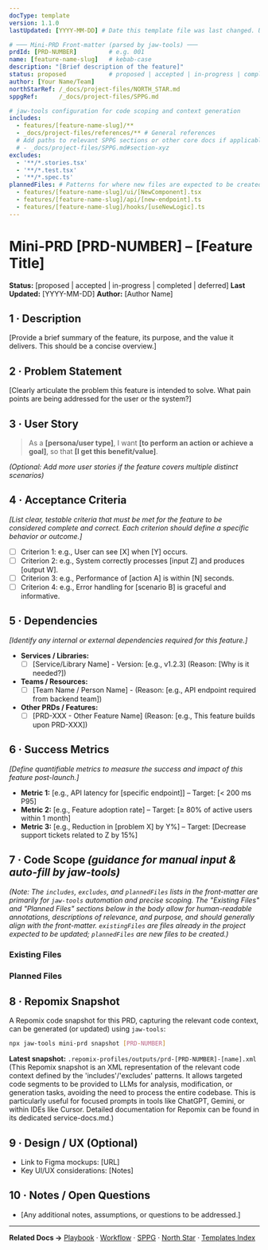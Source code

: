 ```yaml
---
docType: template
version: 1.1.0
lastUpdated: [YYYY-MM-DD] # Date this template file was last changed. User updates this in their Mini-PRD instance.

# ─── Mini-PRD Front-matter (parsed by jaw-tools) ───
prdId: [PRD-NUMBER]         # e.g. 001
name: [feature-name-slug]   # kebab-case
description: "[Brief description of the feature]"
status: proposed            # proposed | accepted | in-progress | completed | deferred
author: [Your Name/Team]
northStarRef: /_docs/project-files/NORTH_STAR.md
sppgRef:      /_docs/project-files/SPPG.md

# jaw-tools configuration for code scoping and context generation
includes:
  - features/[feature-name-slug]/**
  - _docs/project-files/references/** # General references
  # Add paths to relevant SPPG sections or other core docs if applicable
  # - _docs/project-files/SPPG.md#section-xyz
excludes:
  - '**/*.stories.tsx'
  - '**/*.test.tsx'
  - '**/*.spec.ts'
plannedFiles: # Patterns for where new files are expected to be created
  - features/[feature-name-slug]/ui/[NewComponent].tsx
  - features/[feature-name-slug]/api/[new-endpoint].ts
  - features/[feature-name-slug]/hooks/[useNewLogic].ts
---
```


# Mini-PRD [PRD-NUMBER] – [Feature Title]

**Status:** [proposed | accepted | in-progress | completed | deferred]
**Last Updated:** [YYYY-MM-DD]
**Author:** [Author Name]

## 1 · Description
[Provide a brief summary of the feature, its purpose, and the value it delivers. This should be a concise overview.]

## 2 · Problem Statement
[Clearly articulate the problem this feature is intended to solve. What pain points are being addressed for the user or the system?]

## 3 · User Story
> As a **[persona/user type]**, I want **[to perform an action or achieve a goal]**, so that **[I get this benefit/value]**.

*(Optional: Add more user stories if the feature covers multiple distinct scenarios)*

## 4 · Acceptance Criteria
*[List clear, testable criteria that must be met for the feature to be considered complete and correct. Each criterion should define a specific behavior or outcome.]*
- [ ] Criterion 1: e.g., User can see [X] when [Y] occurs.
- [ ] Criterion 2: e.g., System correctly processes [input Z] and produces [output W].
- [ ] Criterion 3: e.g., Performance of [action A] is within [N] seconds.
- [ ] Criterion 4: e.g., Error handling for [scenario B] is graceful and informative.

## 5 · Dependencies
*[Identify any internal or external dependencies required for this feature.]*
- **Services / Libraries:**
    - [ ] [Service/Library Name] - Version: [e.g., v1.2.3] (Reason: [Why is it needed?])
- **Teams / Resources:**
    - [ ] [Team Name / Person Name] - (Reason: [e.g., API endpoint required from backend team])
- **Other PRDs / Features:**
    - [ ] [PRD-XXX - Other Feature Name] (Reason: [e.g., This feature builds upon PRD-XXX])

## 6 · Success Metrics
*[Define quantifiable metrics to measure the success and impact of this feature post-launch.]*
- **Metric 1:** [e.g., API latency for [specific endpoint]] – Target: [< 200 ms P95]
- **Metric 2:** [e.g., Feature adoption rate] – Target: [≥ 80% of active users within 1 month]
- **Metric 3:** [e.g., Reduction in [problem X] by Y%] – Target: [Decrease support tickets related to Z by 15%]

## 7 · Code Scope *(guidance for manual input & auto-fill by jaw-tools)*

*(Note: The `includes`, `excludes`, and `plannedFiles` lists in the front-matter are primarily for `jaw-tools` automation and precise scoping. The "Existing Files" and "Planned Files" sections below in the body allow for human-readable annotations, descriptions of relevance, and purpose, and should generally align with the front-matter. `existingFiles` are files already in the project expected to be updated; `plannedFiles` are new files to be created.)*

### Existing Files
<!-- This section will be automatically updated by jaw-tools if corresponding files are found matching the 'includes' patterns in the front-matter. -->
<!-- Manually list key existing files and their relevance, especially helpful in early PRD stages before jaw-tools execution or for files not covered by patterns: -->
<!-- - `path/to/existing/file1.ts` - Brief description of its relevance or how it will be modified. -->
<!-- - `path/to/another/module/` - General area to be impacted. -->
<!-- jaw-tools updates will be injected below this line -->

### Planned Files
<!-- This section may be partially auto-filled by jaw-tools based on the 'plannedFiles' patterns in the front-matter. -->
<!-- Manually list specific planned files and their purpose here. This is crucial for early PRD shaping and development planning. -->
<!-- - [ ] `features/[feature-name-slug]/ui/NewComponent.tsx` - Purpose: [e.g., Main UI for the feature] -->
<!-- - [ ] `features/[feature-name-slug]/api/newRequestHandler.ts` - Purpose: [e.g., Handles API logic for X] -->
<!-- - [ ] `features/[feature-name-slug]/hooks/useFeatureLogic.ts` - Purpose: [e.g., Encapsulates business logic for Y] -->
<!-- jaw-tools updates will be injected below this line -->

## 8 · Repomix Snapshot
A Repomix code snapshot for this PRD, capturing the relevant code context, can be generated (or updated) using `jaw-tools`:
```bash
npx jaw-tools mini-prd snapshot [PRD-NUMBER]
```
**Latest snapshot:** `.repomix-profiles/outputs/prd-[PRD-NUMBER]-[name].xml`
(This Repomix snapshot is an XML representation of the relevant code context defined by the 'includes'/'excludes' patterns. It allows targeted code segments to be provided to LLMs for analysis, modification, or generation tasks, avoiding the need to process the entire codebase. This is particularly useful for focused prompts in tools like ChatGPT, Gemini, or within IDEs like Cursor. Detailed documentation for Repomix can be found in its dedicated service-docs.md.)

## 9 · Design / UX (Optional)
- Link to Figma mockups: [URL]
- Key UI/UX considerations: [Notes]

## 10 · Notes / Open Questions
- [Any additional notes, assumptions, or questions to be addressed.]

---

**Related Docs →** [Playbook](../playbook.md) · [Workflow](../workflow.md) · [SPPG](../templates/systemic-principles-template.md) · [North Star](../templates/north-star-template.md) · [Templates Index](../templates/)